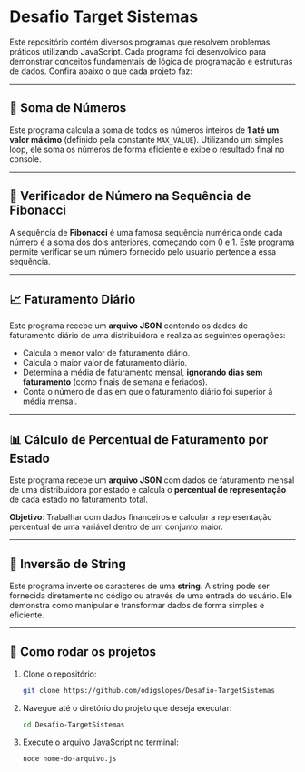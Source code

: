 # Desafio Target Sistemas

Este repositório contém diversos programas que resolvem problemas práticos utilizando JavaScript. Cada programa foi desenvolvido para demonstrar conceitos fundamentais de lógica de programação e estruturas de dados. Confira abaixo o que cada projeto faz:

---

## 🧮 Soma de Números

Este programa calcula a soma de todos os números inteiros de **1 até um valor máximo** (definido pela constante `MAX_VALUE`). Utilizando um simples loop, ele soma os números de forma eficiente e exibe o resultado final no console.

---

## 🔢 Verificador de Número na Sequência de Fibonacci

A sequência de **Fibonacci** é uma famosa sequência numérica onde cada número é a soma dos dois anteriores, começando com 0 e 1. Este programa permite verificar se um número fornecido pelo usuário pertence a essa sequência.

---

## 📈 Faturamento Diário

Este programa recebe um **arquivo JSON** contendo os dados de faturamento diário de uma distribuidora e realiza as seguintes operações:

- Calcula o menor valor de faturamento diário.
- Calcula o maior valor de faturamento diário.
- Determina a média de faturamento mensal, **ignorando dias sem faturamento** (como finais de semana e feriados).
- Conta o número de dias em que o faturamento diário foi superior à média mensal.

---

## 📊 Cálculo de Percentual de Faturamento por Estado

Este programa recebe um **arquivo JSON** com dados de faturamento mensal de uma distribuidora por estado e calcula o **percentual de representação** de cada estado no faturamento total.

**Objetivo**: Trabalhar com dados financeiros e calcular a representação percentual de uma variável dentro de um conjunto maior.

---

## 🔄 Inversão de String

Este programa inverte os caracteres de uma **string**. A string pode ser fornecida diretamente no código ou através de uma entrada do usuário. Ele demonstra como manipular e transformar dados de forma simples e eficiente.

---

## 🚀 Como rodar os projetos

1. Clone o repositório:
   ```bash
   git clone https://github.com/odigslopes/Desafio-TargetSistemas
2. Navegue até o diretório do projeto que deseja executar:
    ```bash
    cd Desafio-TargetSistemas
3. Execute o arquivo JavaScript no terminal:
    ```bash
    node nome-do-arquivo.js

